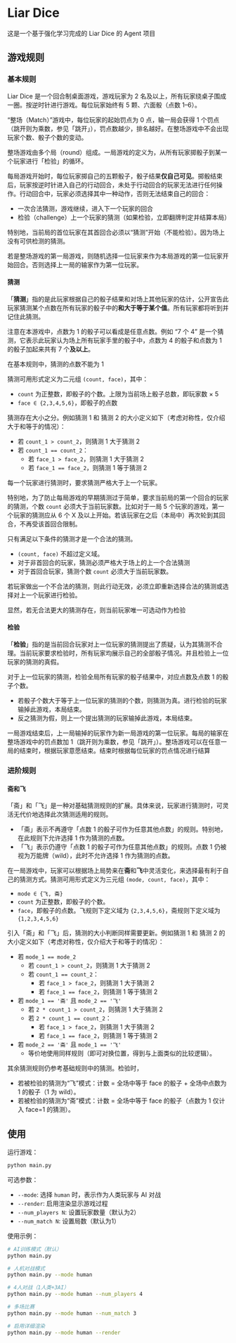 # Liar Dice

这是一个基于强化学习完成的 Liar Dice 的 Agent 项目

## 游戏规则

### 基本规则

Liar Dice 是一个回合制桌面游戏，游戏玩家为 2 名及以上，所有玩家绕桌子围成一圈。按逆时针进行游戏。每位玩家始终有 5 颗、六面骰（点数 1–6）。

“整场（Match）”游戏中，每位玩家的起始罚点为 0 点，输一局会获得 1 个罚点（跳开则为乘数，参见「跳开」），罚点数越少，排名越好。在整场游戏中不会出现玩家个数、骰子个数的变动。

整场游戏由多个局（round）组成。一局游戏的定义为，从所有玩家掷骰子到某一个玩家进行「检验」的循环。

每局游戏开始时，每位玩家掷自己的五颗骰子，骰子结果**仅自己可见**。掷骰结束后，玩家按逆时针进入自己的行动回合，未处于行动回合的玩家无法进行任何操作。行动回合中，玩家必须选择其中一种动作，否则无法结束自己的回合：

- 一次合法猜测，游戏继续，进入下一个玩家的回合
- 检验（challenge）上一个玩家的猜测（如果检验，立即翻牌判定并结算本局）


特别地，当前局的首位玩家在其首回合必须以“猜测”开始（不能检验）。因为场上没有可供检测的猜测。

若是整场游戏的第一局游戏，则随机选择一位玩家来作为本局游戏的第一位玩家开始回合。否则选择上一局的输家作为第一位玩家。
#### 猜测

「**猜测**」指的是此玩家根据自己的骰子结果和对场上其他玩家的估计，公开宣告此玩家猜测某个点数在所有玩家的骰子中的**和大于等于某个值**。所有玩家都将听到并记住此猜测。

注意在本游戏中，点数为 1 的骰子可以看成是任意点数。例如 “7 个 4” 是一个猜测，它表示此玩家认为场上所有玩家手里的骰子中，点数为 4 的骰子和点数为 1 的骰子加起来共有 7 个**及以上**。

在基本规则中，猜测的点数不能为 1

猜测可用形式定义为二元组 `(count, face)`，其中：

- `count` 为正整数，即骰子的个数。上限为当前场上骰子总数，即玩家数 × 5
- `face ∈ {2,3,4,5,6}`，即骰子的点数

猜测存在大小之分。例如猜测 1 和 猜测 2 的大小定义如下（考虑对称性，仅介绍大于和等于的情况）：

- 若 `count_1 > count_2`，则猜测 1 大于猜测 2
- 若 `count_1 == count_2`：
	- 若 `face_1 > face_2`，则猜测 1 大于猜测 2
	- 若 `face_1 == face_2`，则猜测 1 等于猜测 2

每一个玩家进行猜测时，要求猜测严格大于上一个玩家。

特别地，为了防止每局游戏的早期猜测过于简单，要求当前局的第一个回合的玩家的猜测，个数 `count` 必须大于当前玩家数。比如对于一局 5 个玩家的游戏，第一个玩家的猜测应从 6 个 X 及以上开始。若该玩家在之后（本局中）再次轮到其回合，不再受该首回合限制。

只有满足以下条件的猜测才是一个合法的猜测。

- `(count, face)` 不超过定义域。
- 对于非首回合的玩家，猜测必须严格大于场上的上一个合法猜测
- 对于首回合玩家，猜测个数 `count` 必须大于当前玩家数。

若玩家做出一个不合法的猜测，则此行动无效，必须立即重新选择合法的猜测或选择对上一个玩家进行检验。

显然，若无合法更大的猜测存在，则当前玩家唯一可选动作为检验

#### 检验

「**检验**」指的是当前回合玩家对上一位玩家的猜测提出了质疑，认为其猜测不合理。当前玩家要求检验时，所有玩家均展示自己的全部骰子情况。并且检验上一位玩家的猜测的真假。

对于上一位玩家的猜测，检验全局所有玩家的骰子结果中，对应点数及点数 1 的骰子个数。

- 若骰子个数大于等于上一位玩家的猜测的个数，则猜测为真。进行检验的玩家输掉此游戏，本局结束。
- 反之猜测为假，则上一个提出猜测的玩家输掉此游戏，本局结束。

一局游戏结束后，上一局输掉的玩家作为新一局游戏的第一位玩家。每局的输家在整场游戏中的罚点数加 1（跳开则为乘数，参见「跳开」）。整场游戏可以在任意一局的结束时，根据玩家意愿结束。结束时根据每位玩家的罚点情况进行结算

### 进阶规则

#### 斋和飞

「斋」和「飞」是一种对基础猜测规则的扩展。具体来说，玩家进行猜测时，可灵活无代价地选择此次猜测适用的规则。

- 「斋」表示不再遵守「点数 1 的骰子可作为任意其他点数」的规则。特别地，在此规则下允许选择 1 作为猜测的点数。
- 「飞」表示仍遵守「点数 1 的骰子可作为任意其他点数」的规则。点数 1 仍被视为万能牌（wild），此时不允许选择 1 作为猜测的点数。

在一局游戏中，玩家可以根据场上局势来在**斋**和**飞**中灵活变化，来选择最有利于自己的猜测方式。猜测可用形式定义为三元组 `(mode, count, face)`，其中：

- `mode ∈ {飞, 斋}`
- `count` 为正整数，即骰子的个数。
- `face`，即骰子的点数。飞规则下定义域为 `{2,3,4,5,6}`，斋规则下定义域为 `{1,2,3,4,5,6}`

引入「斋」和「飞」后，猜测的大小判断同样需要更新。例如猜测 1 和 猜测 2 的大小定义如下（考虑对称性，仅介绍大于和等于的情况）：

- 若 `mode_1 == mode_2`
	- 若 `count_1 > count_2`，则猜测 1 大于猜测 2
	- 若 `count_1 == count_2`：
		- 若 `face_1 > face_2`，则猜测 1 大于猜测 2
		- 若 `face_1 == face_2`，则猜测 1 等于猜测 2
- 若 `mode_1 == '斋'` 且  `mode_2 == '飞'` 
	- 若 `2 * count_1 > count_2`，则猜测 1 大于猜测 2
	- 若 `2 * count_1 == count_2`：
		- 若 `face_1 > face_2`，则猜测 1 大于猜测 2
		- 若 `face_1 == face_2`，则猜测 1 等于猜测 2
- 若 `mode_2 == '斋'` 且  `mode_1 == '飞'` 
	- 等价地使用同样规则（即可对换位置，得到与上面类似的比较逻辑）。

其余猜测规则仍参考基础规则中的猜测。检验时，

- 若被检验的猜测为“飞”模式：计数 = 全场中等于 face 的骰子 + 全场中点数为 1 的骰子（1 为 wild）。
- 若被检验的猜测为“斋”模式：计数 = 全场中等于 face 的骰子（点数为 1 仅计入 face=1 的猜测）。

## 使用

运行游戏：

```bash
python main.py
```

可选参数：

- `--mode`: 选择 `human` 时，表示作为人类玩家与 AI 对战
- `--render`: 启用渲染显示游戏过程
- `--num_players N`: 设置玩家数量（默认为2）
- `--num_match N`: 设置局数（默认为1）

使用示例：

```bash
# AI训练模式（默认）
python main.py

# 人机对战模式
python main.py --mode human

# 4人对战（1人类+3AI）
python main.py --mode human --num_players 4

# 多场比赛
python main.py --mode human --num_match 3

# 启用详细渲染
python main.py --mode human --render
```
